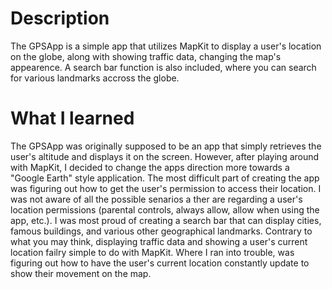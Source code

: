 # Description

The GPSApp is a simple app that utilizes MapKit to display a user's location on the globe, along with showing traffic data, changing the map's appearence. A search bar function is also included, where you can search for various landmarks accross the globe.

# What I learned
The GPSApp was originally supposed to be an app that simply retrieves the user's altitude and displays it on the screen.  However, after playing around with MapKit, I decided to change the apps direction more towards a "Google Earth" style application.  The most difficult part of creating the app was figuring out how to get the user's permission to access their location.  I was not aware of all the possible senarios a ther are regarding a user's location permissions (parental controls, always allow, allow when using the app, etc.).  I was most proud of creating a search bar that can display cities, famous buildings, and various other geographical landmarks. Contrary to what you may think, displaying traffic data and showing a user's current location failry simple to do with MapKit.  Where I ran into trouble, was figuring out how to have the user's current location constantly update to show their movement on the map.  
